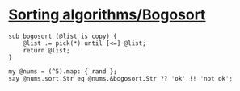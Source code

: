 [1]: http://rosettacode.org/wiki/Sorting_algorithms/Bogosort

# [Sorting algorithms/Bogosort][1]

```perl6
sub bogosort (@list is copy) {
    @list .= pick(*) until [<=] @list;
    return @list;
}
 
my @nums = (^5).map: { rand };
say @nums.sort.Str eq @nums.&bogosort.Str ?? 'ok' !! 'not ok';
 
```